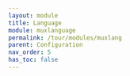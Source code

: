 ```yaml
---
layout: module
title: Language
module: muxlanguage
permalink: /tour/modules/muxlang
parent: Configuration
nav_order: 5
has_toc: false
---
```

